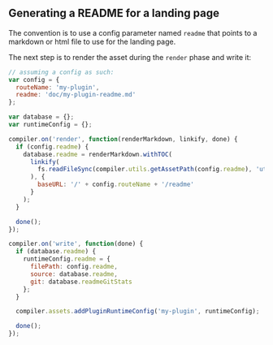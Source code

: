 ## Generating a README for a landing page

The convention is to use a config parameter named `readme` that points to
a markdown or html file to use for the landing page.

The next step is to render the asset during the `render` phase and write it:

```javascript
// assuming a config as such:
var config = {
  routeName: 'my-plugin',
  readme: 'doc/my-plugin-readme.md'
};

var database = {};
var runtimeConfig = {};

compiler.on('render', function(renderMarkdown, linkify, done) {
  if (config.readme) {
    database.readme = renderMarkdown.withTOC(
      linkify(
        fs.readFileSync(compiler.utils.getAssetPath(config.readme), 'utf-8')
      ), {
        baseURL: '/' + config.routeName + '/readme'
      }
    );
  }

  done();
});

compiler.on('write', function(done) {
  if (database.readme) {
    runtimeConfig.readme = {
      filePath: config.readme,
      source: database.readme,
      git: database.readmeGitStats
    };
  }

  compiler.assets.addPluginRuntimeConfig('my-plugin', runtimeConfig);

  done();
});
```